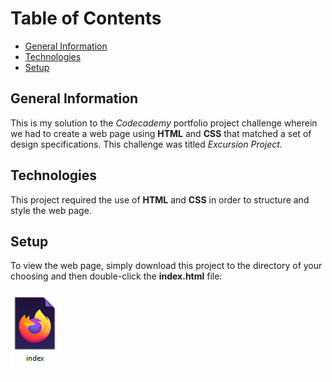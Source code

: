 # Table of Contents

* [General Information](#general-information)
* [Technologies](#technologies)
* [Setup](#setup)

## General Information

This is my solution to the *Codecademy* portfolio project challenge wherein we had to create a web page using
**HTML** and **CSS** that matched a set of design specifications. This challenge was titled *Excursion Project*.

## Technologies

This project required the use of **HTML** and **CSS** in order to structure and style the web page.

## Setup

To view the web page, simply download this project to the directory of your choosing and then double-click the 
**index.html** file:

![The index icon that needs to be double-clicked][index_file]

[index_file]: resources/images/index_file.PNG